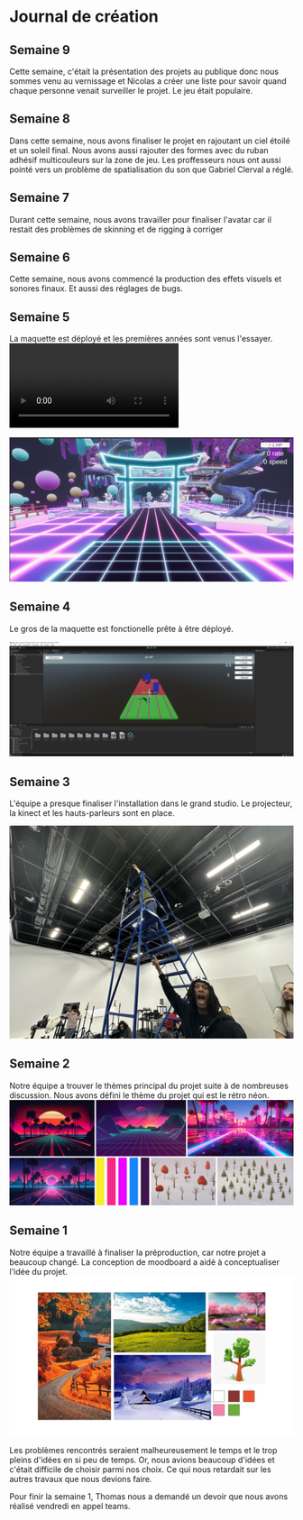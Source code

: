 # Journal de création

## Semaine 9
Cette semaine, c'était la présentation des projets au publique donc nous sommes venu au vernissage et Nicolas a créer une liste pour savoir quand chaque personne venait surveiller le projet. Le jeu était populaire.


## Semaine 8
Dans cette semaine, nous avons finaliser le projet en rajoutant un ciel étoilé et un soleil final. Nous avons aussi rajouter des formes avec du ruban adhésif multicouleurs sur la zone de jeu. Les proffesseurs nous ont aussi pointé vers un problème de spatialisation du son que Gabriel Clerval a réglé.

## Semaine 7
Durant cette semaine, nous avons travailler pour finaliser l'avatar car il restait des problèmes de skinning et de rigging à corriger

## Semaine 6
Cette semaine, nous avons commencé la production des effets visuels et sonores finaux. Et aussi des réglages de bugs.

## Semaine 5

La maquette est déployé et les premières années sont venus l'essayer.
![video de la maquette](medias/video_maquette.mov)

![image de la maquette](medias/maquette_1.png)

## Semaine 4

Le gros de la maquette est fonctionelle prête à être déployé.

![Maquette](../preproduction/medias/Capture_maquette.PNG)

## Semaine 3

L'équipe a presque finaliser l'installation dans le grand studio. Le projecteur, la kinect et les hauts-parleurs sont en place.

![Instalation](../preproduction/medias/installation.jpg)

## Semaine 2

Notre équipe a trouver le thèmes principal du projet suite à de nombreuses discussion. Nous avons défini le thème du projet qui est le rétro néon.
![thème](medias/moodboard.png)

## Semaine 1

Notre équipe a travaillé à finaliser la préproduction, car notre projet a beaucoup changé.
La conception de moodboard a aidé à conceptualiser l'idée du projet.
![modboard](medias/Erick/moodboard.png)

Les problèmes rencontrés seraient malheureusement le temps et le trop pleins d'idées en si peu de temps. Or, nous avions beaucoup d'idées et c'était difficile de choisir parmi nos choix. Ce qui nous retardait sur les autres travaux que nous devions faire.

Pour finir la semaine 1, Thomas nous a demandé un devoir que nous avons réalisé vendredi en appel teams.
